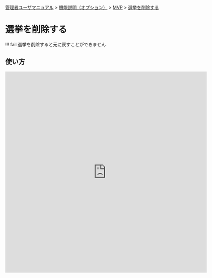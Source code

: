 [管理者ユーザマニュアル](/管理者機能/) > [機能説明（オプション）](/管理者機能/#_29) > [MVP](/管理者機能/Mvp/) > [選挙を削除する](#)
# 選挙を削除する

!!! fail
    選挙を削除すると元に戻すことができません


## 使い方

<iframe src="https://scribehow.com/embed/__DfK4mDrsSQO67mK070D0bQ" width="640" height="640" allowfullscreen frameborder="0"></iframe>
